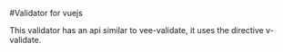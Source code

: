 #Validator for vuejs

This validator has an api similar to vee-validate, it uses the directive v-validate.

